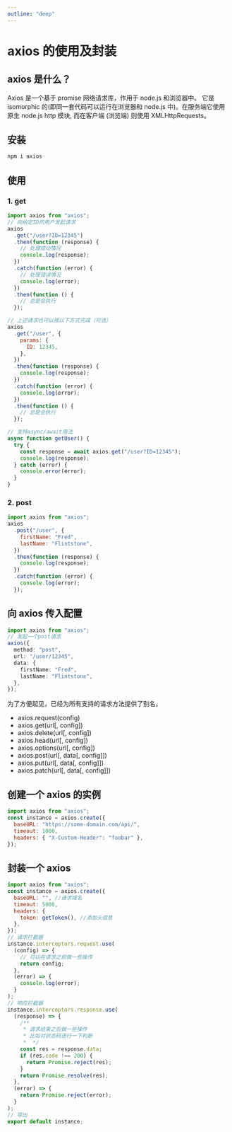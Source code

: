 ```yaml
---
outline: "deep"
---
```


# axios 的使用及封装

## axios 是什么？

Axios 是一个基于 promise 网络请求库，作用于 node.js 和浏览器中。 它是 isomorphic 的(即同一套代码可以运行在浏览器和 node.js 中)。在服务端它使用原生 node.js http 模块, 而在客户端 (浏览端) 则使用 XMLHttpRequests。

## 安装

```js
npm i axios
```

## 使用

### 1. get

```js
import axios from "axios";
// 向给定ID的用户发起请求
axios
  .get("/user?ID=12345")
  .then(function (response) {
    // 处理成功情况
    console.log(response);
  })
  .catch(function (error) {
    // 处理错误情况
    console.log(error);
  })
  .then(function () {
    // 总是会执行
  });

// 上述请求也可以按以下方式完成（可选）
axios
  .get("/user", {
    params: {
      ID: 12345,
    },
  })
  .then(function (response) {
    console.log(response);
  })
  .catch(function (error) {
    console.log(error);
  })
  .then(function () {
    // 总是会执行
  });

// 支持async/await用法
async function getUser() {
  try {
    const response = await axios.get("/user?ID=12345");
    console.log(response);
  } catch (error) {
    console.error(error);
  }
}
```

### 2. post

```js
import axios from "axios";
axios
  .post("/user", {
    firstName: "Fred",
    lastName: "Flintstone",
  })
  .then(function (response) {
    console.log(response);
  })
  .catch(function (error) {
    console.log(error);
  });
```

## 向 axios 传入配置

```ts
import axios from "axios";
// 发起一个post请求
axios({
  method: "post",
  url: "/user/12345",
  data: {
    firstName: "Fred",
    lastName: "Flintstone",
  },
});
```

为了方便起见，已经为所有支持的请求方法提供了别名。

- axios.request(config)
- axios.get(url[, config])
- axios.delete(url[, config])
- axios.head(url[, config])
- axios.options(url[, config])
- axios.post(url[, data[, config]])
- axios.put(url[, data[, config]])
- axios.patch(url[, data[, config]])

## 创建一个 axios 的实例

```js
import axios from "axios";
const instance = axios.create({
  baseURL: "https://some-domain.com/api/",
  timeout: 1000,
  headers: { "X-Custom-Header": "foobar" },
});
```

## 封装一个 axios

```js
import axios from "axios";
const instance = axios.create({
  baseURL: "", //请求域名
  timeout: 5000,
  headers: {
    token: getToken(), //添加头信息
  },
});
// 请求拦截器
instance.interceptors.request.use(
  (config) => {
    // 可以在请求之前做一些操作
    return config;
  },
  (error) => {
    console.log(error);
  }
);
// 响应拦截器
instance.interceptors.response.use(
  (response) => {
    /**
     * 请求结束之后做一些操作
     * 比如对状态码进行一下判断
     *  */
    const res = response.data;
    if (res.code !== 200) {
      return Promise.reject(res);
    }
    return Promise.resolve(res);
  },
  (error) => {
    return Promise.reject(error);
  }
);
// 导出
export default instance;
```
